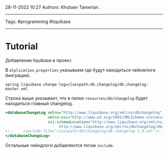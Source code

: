 28-11-2022
10:27
Authors: Khutuev Tamerlan.
***
Tags: #programming #liquibase
***
# Tutorial

Добавление liquibase в проект.

В `alplication.properties` указываем где будут находиться чейнжлоги (миграции).
```
spring.liquibase.change-log=classpath:db.changelog/db.changelog-master.xml
```

Строка выше указывает, что в папке `resources/db/changelog` будет находиться главный changelog. 

```xml
<databaseChangeLog xmlns="http://www.liquibase.org/xml/ns/dbchangelog"  
                   xmlns:xsi="http://www.w3.org/2001/XMLSchema-instance"  
                   xsi:schemaLocation="http://www.liquibase.org/xml/ns/dbchangelog  
                        http://www.liquibase.org/xml/ns/dbchangelog/dbchangelog-3.4.xsd">  
<!--    <include file="classpath:db/changelog/db.changelog-1.0.xml"/>-->  
</databaseChangeLog>
```

Остальные чейндлоги добавляются тегом `include`.
